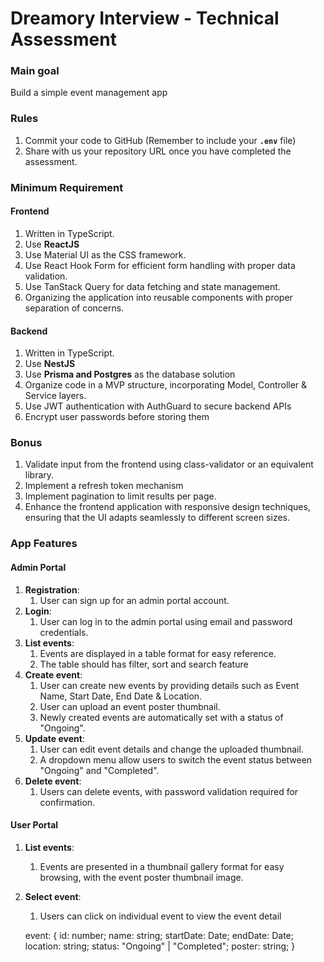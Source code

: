 # Dreamory Interview - Technical Assessment

### Main goal

Build a simple event management app

### Rules

1. Commit your code to GitHub (Remember to include your **`.env`** file)
2. Share with us your repository URL once you have completed the assessment.

### Minimum Requirement

#### Frontend
1. Written in TypeScript.
2. Use **ReactJS**
3. Use Material UI as the CSS framework.
4. Use React Hook Form for efficient form handling with proper data validation.
5. Use TanStack Query for data fetching and state management.
6. Organizing the application into reusable components with proper separation of concerns.

#### Backend
1. Written in TypeScript.
2. Use **NestJS**
3. Use **Prisma and Postgres** as the database solution
4. Organize code in a MVP structure, incorporating Model, Controller & Service layers.
5. Use JWT authentication with AuthGuard to secure backend APIs
6. Encrypt user passwords before storing them

### Bonus
1. Validate input from the frontend using class-validator or an equivalent library.
2. Implement a refresh token mechanism
3. Implement pagination to limit results per page.
4. Enhance the frontend application with responsive design techniques, ensuring that the UI adapts seamlessly to different screen sizes.

### App Features

#### Admin Portal

1. **Registration**: 
   1. User can sign up for an admin portal account.
2. **Login**: 
   1. User can log in to the admin portal using email and password credentials.
3. **List events**: 
   1. Events are displayed in a table format for easy reference.
   2. The table should has filter, sort and search feature
4. **Create event**:
   1. User can create new events by providing details such as Event Name, Start Date, End Date & Location.
   2. User can upload an event poster thumbnail.
   3. Newly created events are automatically set with a status of "Ongoing".
5. **Update event**: 
   1. User can edit event details and change the uploaded thumbnail.
   2. A dropdown menu allow users to switch the event status between "Ongoing" and "Completed".
6. **Delete event**: 
   1. Users can delete events, with password validation required for confirmation.

#### User Portal

1. **List events**: 
   1. Events are presented in a thumbnail gallery format for easy browsing, with the event poster thumbnail image.
2. **Select event**: 
   1. Users can click on individual event to view the event detail

   event: {
      id: number;
      name: string;
      startDate: Date;
      endDate: Date;
      location: string;
      status: "Ongoing" | "Completed";
      poster: string;
   }